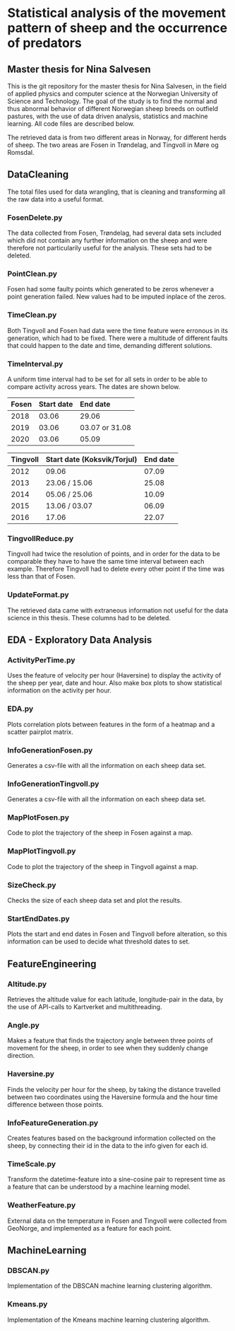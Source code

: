# Statistical analysis of the movement pattern of sheep and the occurrence of predators #
## Master thesis for Nina Salvesen ##

This is the git repository for the master thesis for Nina Salvesen, in the field of applied physics and computer science at the Norwegian University of Science and Technology. The goal of the study is to find the normal and thus abnormal behavior of different Norwegian sheep breeds on outfield pastures, with the use of data driven analysis, statistics and machine learning. All code files are described below.

The retrieved data is from two different areas in Norway, for different herds of sheep. The two areas are Fosen in Trøndelag, and Tingvoll in Møre og Romsdal.

## DataCleaning ##
The total files used for data wrangling, that is cleaning and transforming all the raw data into a useful format.

### FosenDelete.py ###
The data collected from Fosen, Trøndelag, had several data sets included which did not contain any further information on the sheep and were therefore not particularily useful for the analysis. These sets had to be deleted.

### PointClean.py ###
Fosen had some faulty points which generated to be zeros whenever a point generation failed. New values had to be imputed inplace of the zeros.

### TimeClean.py ###
Both Tingvoll and Fosen had data were the time feature were erronous in its generation, which had to be fixed. There were a multitude of different faults that could happen to the date and time, demanding different solutions.

### TimeInterval.py ###
A uniform time interval had to be set for all sets in order to be able to compare activity across years. The dates are shown below.

| Fosen         | Start date      | End date          |
| :------------ |:--------------- | :-----            |
| 2018          | 03.06           | 29.06             |
| 2019          | 03.06           | 03.07 or 31.08    |
| 2020          | 03.06           | 05.09             |

| Tingvoll      | Start date (Koksvik/Torjul)| End date |
| :------------ |:--------------- | :-----              |
| 2012          | 09.06           | 07.09               |
| 2013          | 23.06 / 15.06   | 25.08               |
| 2014          | 05.06 / 25.06   | 10.09               |
| 2015          | 13.06 / 03.07   | 06.09               |
| 2016          | 17.06           | 22.07               |

### TingvollReduce.py ###
Tingvoll had twice the resolution of points, and in order for the data to be comparable they have to have the same time interval between each example. Therefore Tingvoll had to delete every other point if the time was less than that of Fosen.

### UpdateFormat.py ###
The retrieved data came with extraneous information not useful for the data science in this thesis. These columns had to be deleted.



## EDA - Exploratory Data Analysis ##

### ActivityPerTime.py ###
Uses the feature of velocity per hour (Haversine) to display the activity of the sheep per year, date and hour. Also make box plots to show statistical information on the activity per hour.

### EDA.py ###
Plots correlation plots between features in the form of a heatmap and a scatter pairplot matrix.

### InfoGenerationFosen.py ###
Generates a csv-file with all the information on each sheep data set.

### InfoGenerationTingvoll.py ###
Generates a csv-file with all the information on each sheep data set.

### MapPlotFosen.py ###
Code to plot the trajectory of the sheep in Fosen against a map.

### MapPlotTingvoll.py ###
Code to plot the trajectory of the sheep in Tingvoll against a map.

### SizeCheck.py ###
Checks the size of each sheep data set and plot the results.

### StartEndDates.py ###
Plots the start and end dates in Fosen and Tingvoll before alteration, so this information can be used to decide what threshold dates to set.


## FeatureEngineering ##

### Altitude.py ###
Retrieves the altitude value for each latitude, longitude-pair in the data, by the use of API-calls to Kartverket and multithreading.

### Angle.py ###
Makes a feature that finds the trajectory angle between three points of movement for the sheep, in order to see when they suddenly change direction. 

### Haversine.py ###
Finds the velocity per hour for the sheep, by taking the distance travelled between two coordinates using the Haversine formula and the hour time difference between those points.

### InfoFeatureGeneration.py ###
Creates features based on the background information collected on the sheep, by connecting their id in the data to the info given for each id.

### TimeScale.py ###
Transform the datetime-feature into a sine-cosine pair to represent time as a feature that can be understood by a machine learning model.

### WeatherFeature.py ###
External data on the temperature in Fosen and Tingvoll were collected from GeoNorge, and implemented as a feature for each point.

## MachineLearning ##

### DBSCAN.py ###
Implementation of the DBSCAN machine learning clustering algorithm.

### Kmeans.py ###
Implementation of the Kmeans machine learning clustering algorithm.


